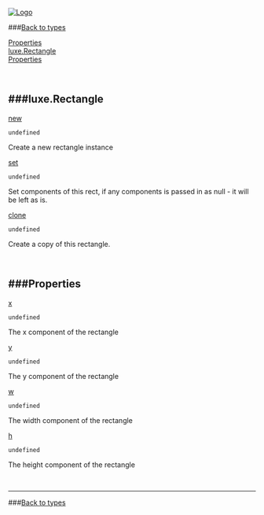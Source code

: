 
[![Logo](http://luxeengine.com/images/logo.png)](index.html)

###[Back to types](types.html)   

[Properties](#Properties)   
[luxe.Rectangle](undefined)   
[Properties](Properties)   


&nbsp;   

###luxe.Rectangle   
---
<a class="lift" name="new" href="#new">new</a>



    undefined

<span class="small_desc_flat"> Create a new rectangle instance </span>   

<a class="lift" name="set" href="#set">set</a>



    undefined

<span class="small_desc_flat"> Set components of this rect, if any components is passed in as null - it will be left as is. </span>   

<a class="lift" name="clone" href="#clone">clone</a>



    undefined

<span class="small_desc_flat"> Create a copy of this rectangle. </span>   

&nbsp;   

<a class="lift" name="Properties" ></a>
###Properties   
---
<a class="lift" name="x" href="#x">x</a>



    undefined

<span class="small_desc_flat"> The x component of the rectangle </span>   

<a class="lift" name="y" href="#y">y</a>



    undefined

<span class="small_desc_flat"> The y component of the rectangle </span>   

<a class="lift" name="w" href="#w">w</a>



    undefined

<span class="small_desc_flat"> The width component of the rectangle </span>   

<a class="lift" name="h" href="#h">h</a>



    undefined

<span class="small_desc_flat"> The height component of the rectangle </span>   



&nbsp;
&nbsp;
&nbsp;

---  
###[Back to types](types.html)   


&nbsp;   
&nbsp;   